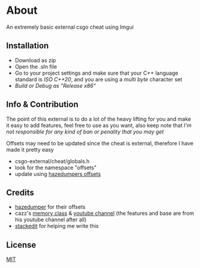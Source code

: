 # About

An extremely basic external csgo cheat using Imgui

## Installation

- Download as zip
- Open the .sln file
- Go to your project settings and make sure that your C++ language standard is *ISO C++20*, and you are using a *multi byte* character set
- *Build or Debug as "Release x86"*


## Info & Contribution

The point of this external is to do a lot of the heavy lifting for you and make it easy to add features, feel free to use as you want, also keep note that *I'm not responsible for any kind of ban or penality that you may get*

Offsets may need to be updated since the cheat is external, therefore I have made it pretty easy

- csgo-external/cheat/globals.h
- look for the namespace "offsets"
- update using [hazedumpers offsets](https://github.com/frk1/hazedumper/blob/master/csgo.hpp)

## Credits
- [hazedumper](https://github.com/frk1/hazedumper) for their offsets
- cazz's [memory class](https://github.com/cazzwastaken/pro-bhop/blob/master/cheat/memory.h) & [youtube channel](https://www.youtube.com/@cazz) (the features and base are from his youtube channel after all)
- [stackedit](https://stackedit.io/) for helping me write this

## License

[MIT](https://opensource.org/license/mit/)
